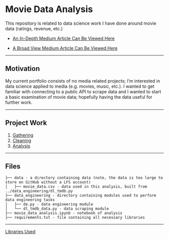 # Movie Data Analysis
This repository is related to data science work I have done around movie data (ratings, revenue, etc.)<br>

* [An In-Depth Medium Article Can Be Viewed Here](https://medium.com/@pcjdaigle/do-you-have-to-make-a-good-movie-to-make-money-228cb0babd47)

* [A Broad View Medium Article Can Be Viewed Here](https://link.medium.com/Z82QlLQwY6)

---
## Motivation
My current portfolio consists of no media related projects; I’m interested in data science applied to media (e.g. movies, music, etc.). I wanted to get familiar with connecting to a public API to scrape data and I wanted to start a basic examination of movie data; hopefully having the data useful for further work.

---
## Project Work
1. [Gathering](https://github.com/ChristopherDaigle/movie_ds_model/blob/master/data_engineering/dl_tmdb_data.py)
2. [Cleaning](https://github.com/ChristopherDaigle/movie_ds_model/blob/master/data_engineering/de.py)
3. [Analysis](https://github.com/ChristopherDaigle/movie_ds_model/blob/master/movie_data_analysis.ipynb)

---
## Files
```├── README.md - a markdown file about this repo
├── data - a directory containing data (note, the data is too large to store on GitHub without a LFS account)
│   ├── movie_data.csv - data used in this analysis, built from ../data_engineering/dl_tmdb.py
├── data_engineering - directory containing modules used to perform data engineering tasks
│   ├── de.py - data engineering module
│   └── dl_tmdb_data.py - data scraping module
├── movie_data_analysis.ipynb - notebook of analysis
├── requirements.txt - file containing all necessary libraries
```

---
[Libraries Used](https://github.com/ChristopherDaigle/movie_ds_model/blob/master/requirements.txt)
